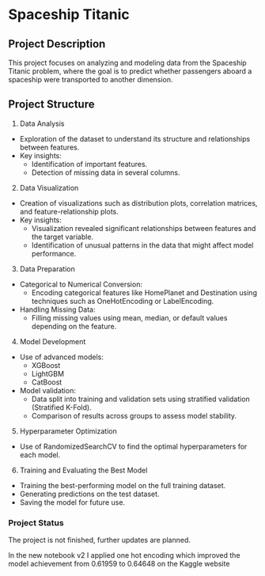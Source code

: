 # Spaceship Titanic

## Project Description
This project focuses on analyzing and modeling data from the Spaceship Titanic problem, where the goal is to predict whether passengers aboard a spaceship were transported to another dimension. 

## Project Structure
1. Data Analysis
- Exploration of the dataset to understand its structure and relationships between features.
- Key insights:
    - Identification of important features.
    - Detection of missing data in several columns.

2. Data Visualization
- Creation of visualizations such as distribution plots, correlation matrices, and feature-relationship plots.
- Key insights:
    - Visualization revealed significant relationships between features and the target variable.
    - Identification of unusual patterns in the data that might affect model performance.

3. Data Preparation
- Categorical to Numerical Conversion:
    - Encoding categorical features like HomePlanet and Destination using techniques such as OneHotEncoding or LabelEncoding.
- Handling Missing Data:
    - Filling missing values using mean, median, or default values depending on the feature.

4. Model Development
- Use of advanced models:
    - XGBoost
    - LightGBM
    - CatBoost
- Model validation:
    - Data split into training and validation sets using stratified validation (Stratified K-Fold).
    - Comparison of results across groups to assess model stability.

5. Hyperparameter Optimization
- Use of RandomizedSearchCV to find the optimal hyperparameters for each model.
  
6. Training and Evaluating the Best Model
- Training the best-performing model on the full training dataset.
- Generating predictions on the test dataset.
- Saving the model for future use.


### Project Status
The project is not finished, further updates are planned.

In the new notebook v2 I applied one hot encoding which improved the model achievement from 0.61959 to 0.64648 on the Kaggle website